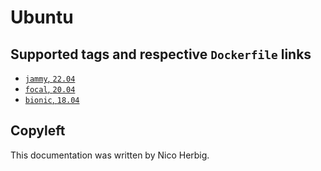 # Ubuntu

## Supported tags and respective `Dockerfile` links

 * [`jammy`, `22.04`](https://github.com/nicoherbigio/docker-ubuntu/blob/main/22.04/default/Dockerfile)
 * [`focal`, `20.04`](https://github.com/nicoherbigio/docker-ubuntu/blob/main/20.04/default/Dockerfile)
 * [`bionic`, `18.04`](https://github.com/nicoherbigio/docker-ubuntu/blob/main/18.04/default/Dockerfile)

## Copyleft

This documentation was written by Nico Herbig.
